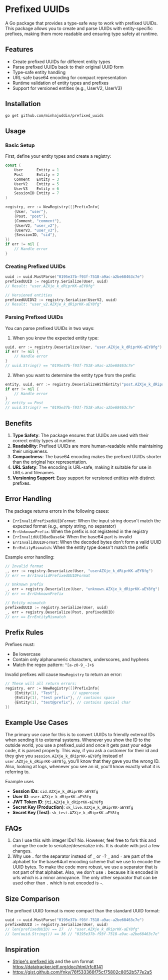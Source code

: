 # Prefixed UUIDs

A Go package that provides a type-safe way to work with prefixed UUIDs. This package allows you to create and parse UUIDs with entity-specific prefixes, making them more readable and ensuring type safety at runtime.

## Features

- Create prefixed UUIDs for different entity types
- Parse prefixed UUIDs back to their original UUID form
- Type-safe entity handling
- URL-safe base64 encoding for compact representation
- Runtime validation of entity types and prefixes
- Support for versioned entities (e.g., UserV2, UserV3)

## Installation

```bash
go get github.com/minhajuddin/prefixed_uuids
```

## Usage

### Basic Setup

First, define your entity types and create a registry:

```go
const (
    User      Entity = 1
    Post      Entity = 2
    Comment   Entity = 3
    UserV2    Entity = 5
    UserV3    Entity = 6
    SessionID Entity = 7
)

registry, err := NewRegistry([]PrefixInfo{
    {User, "user"},
    {Post, "post"},
    {Comment, "comment"},
    {UserV2, "user_v2"},
    {UserV3, "user_v3"},
    {SessionID, "sid"},
})
if err != nil {
    // Handle error
}
```

### Creating Prefixed UUIDs

```go
uuid := uuid.MustParse("0195e37b-f93f-7518-a9ac-a2be68463c7e")
prefixedUUID := registry.Serialize(User, uuid)
// Result: "user.AZXje_k_dRiprKK-aEY8fg"

// Versioned entities
prefixedUUIDV2 := registry.Serialize(UserV2, uuid)
// Result: "user_v2.AZXje_k_dRiprKK-aEY8fg"
```

### Parsing Prefixed UUIDs

You can parse prefixed UUIDs in two ways:

1. When you know the expected entity type:
```go
uuid, err := registry.Deserialize(User, "user.AZXje_k_dRiprKK-aEY8fg")
if err != nil {
    // Handle error
}
// uuid.String() == "0195e37b-f93f-7518-a9ac-a2be68463c7e"
```

2. When you want to determine the entity type from the prefix:
```go
entity, uuid, err := registry.DeserializeWithEntity("post.AZXje_k_dRiprKK-aEY8fg")
if err != nil {
    // Handle error
}
// entity == Post
// uuid.String() == "0195e37b-f93f-7518-a9ac-a2be68463c7e"
```

## Benefits

1. **Type Safety**: The package ensures that UUIDs are used with their correct entity types at runtime.
2. **Readability**: Prefixed UUIDs are more human-readable while maintaining their uniqueness.
3. **Compactness**: The base64 encoding makes the prefixed UUIDs shorter than the original hex representation.
4. **URL Safety**: The encoding is URL-safe, making it suitable for use in URLs and filenames.
5. **Versioning Support**: Easy support for versioned entities with distinct prefixes.

## Error Handling

The package returns errors in the following cases:

- `ErrInvalidPrefixedUUIDFormat`: When the input string doesn't match the expected format (e.g., empty string, no separator)
- `ErrUnknownPrefix`: When the prefix is not registered in the registry
- `ErrInvalidUUIDBadBase64`: When the base64 part is invalid
- `ErrInvalidUUIDFormat`: When the decoded bytes don't form a valid UUID
- `ErrEntityMismatch`: When the entity type doesn't match the prefix

Example error handling:
```go
// Invalid format
_, err := registry.Deserialize(User, "userAZXje_k_dRiprKK-aEY8fg")
// err == ErrInvalidPrefixedUUIDFormat

// Unknown prefix
_, err = registry.Deserialize(User, "unknown.AZXje_k_dRiprKK-aEY8fg")
// err == ErrUnknownPrefix

// Entity mismatch
prefixedUUID := registry.Serialize(User, uuid)
_, err = registry.Deserialize(Post, prefixedUUID)
// err == ErrEntityMismatch
```

## Prefix Rules

Prefixes must:
- Be lowercase
- Contain only alphanumeric characters, underscores, and hyphens
- Match the regex pattern: `^[a-z0-9_-]+$`

Invalid prefixes will cause `NewRegistry` to return an error:
```go
// These will all return errors:
registry, err := NewRegistry([]PrefixInfo{
    {Entity(1), "Test"},      // uppercase
    {Entity(1), "test prefix"}, // contains space
    {Entity(1), "test@prefix"}, // contains special char
})
```

## Example Use Cases

The primary use case for this is to convert UUIDs to friendly external IDs when sending it to external systems.
Whenever you show the ID to the outside world, you use a prefixed_uuid and once it gets past your edge code, it is parsed properly.
This way, if you ask a customer for their id and they give you `session.AZXje_k_dRiprKK-aEY8fg` instead of `user.AZXje_k_dRiprKK-aEY8fg`, you'll know that they gave you the wrong ID. Also, looking at logs, whenever you see an id, you'll know exactly what it is referring to.

Example uses
- **Session IDs**: `sid.AZXje_k_dRiprKK-aEY8fg`
- **User ID**: `user.AZXje_k_dRiprKK-aEY8fg`
- **JWT Token ID**: `jti.AZXje_k_dRiprKK-aEY8fg`
- **Secret Key (Production)**: `sk_live.AZXje_k_dRiprKK-aEY8fg`
- **Secret Key (Test)**: `sk_test.AZXje_k_dRiprKK-aEY8fg`

## FAQs
1. Can I use this with integer IDs?
    No. However, feel free to fork this and change the code to serialize/deserialize ints. It is doable with just a few changes.
2. Why use `.` for the separator instead of `_` or `-`?
    `_` and `-` are part of the alphabet for the base64url encoding scheme that we use to encode the UUID bytes. To make the code more robust, we use a separator that is not part of that alphabet. Also, we don't use `:` because it is encoded in urls which is a minor annoyance. The only other separator that can be used other than `.` which is not encoded is `~`.

## Size Comparison

The prefixed UUID format is more compact than the standard UUID format:
```go
uuid := uuid.MustParse("0195e37b-f93f-7518-a9ac-a2be68463c7e")
prefixedUUID := registry.Serialize(User, uuid)
// len(prefixedUUID) == 27  // "user.AZXje_k_dRiprKK-aEY8fg"
// len(uuid.String()) == 36 // "0195e37b-f93f-7518-a9ac-a2be68463c7e"
```

## Inspiration

- [Stripe's prefixed ids](https://docs.stripe.com/api) and the urn format https://datatracker.ietf.org/doc/html/rfc8141
- https://gist.github.com/fnky/76f533366f75cf75802c8052b577e2a5
